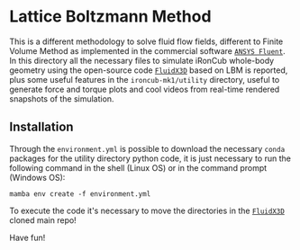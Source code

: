 # Lattice Boltzmann Method

This is a different methodology to solve fluid flow fields, different to Finite Volume Method as implemented in the commercial software [`ANSYS Fluent`](https://www.ansys.com/products/fluids/ansys-fluent).
In this directory all the necessary files to simulate iRonCub whole-body geometry using the open-source code [`FluidX3D`](https://github.com/ProjectPhysX/FluidX3D) based on LBM is reported, plus some useful features in the `ironcub-mk1/utility` directory, useful to generate force and torque plots and cool videos from real-time rendered snapshots of the simulation.

## Installation

Through the `environment.yml` is possible to download the necessary `conda` packages for the utility directory python code, it is just necessary to run the following command in the shell (Linux OS) or in the command prompt (Windows OS):

```shell
mamba env create -f environment.yml
```

To execute the code it's necessary to move the directories in the [`FluidX3D`](https://github.com/ProjectPhysX/FluidX3D) cloned main repo!

Have fun!